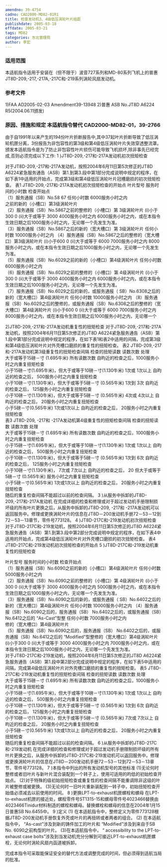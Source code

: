 ```yaml
---
amendno: 39-4754
cadno: CAD2000-MD82-01R1
title: 检查发动机3、4级低压涡轮叶片扭距
publishdate: 2005-03-18
effdate: 2005-03-21
tags: MD82
categories: 东北管理局
author: 李宏
---
```


### 适用范围 
本适航指令适用于安装在（但不限于）波音727系列和MD-80系列飞机上的普惠JT8D-209,-217,-217A,-217C和-219系列涡轮风扇发动机。

### 参考文件
1)FAA AD2005-02-03 Amendment39-13948 
2)普惠 
ASB No.JT8D A6224 R5(2004.06.11颁发)

### 原因、措施和规定 本适航指令替代 CAD2000-MD82-01，39-2766
由于自1991年以来产生的194份叶片折断报告中,其中37起叶片折断导致了低压涡轮机匣分离，3份报告为非包容性的第3级和第4级低压涡轮叶片失效穿透整流罩。颁发本适航指令是为了防止非包容性叶片损伤可能导致飞机损坏,除非事先已经完成,否则必须完成以下工作: 
1
)JT8D-209,-217和-217A发动机初次扭矩检查

对于JT8D-209,-217和-217A发动机，按照2004年6月11日第5次修正的JT8D A6224紧急服务通告（ASB）第1.到第3.段中第1部分完成说明中规定的程序，在如下表1中适用的开始点，完成第3级和第4级低压涡轮叶片冠槽磨损的初次扭矩检查。 表1 JT8D-209,-217和-217A发动机初次扭矩检查的开始点
叶片型号 服务时间的小时数 检查开始点  
（1）服务通报（SB）No.58 67 任何小时数  6000服务小时之内  
之前的新的（小槽口）第3级涡轮叶片  
（2）服务通报（SB）No.5867之前的整修的（小槽口）第 3级涡轮叶片  (i)小于300 0  (ii)大于或等于 3000 4000服务小时之内  6000服务小时之内，或在本指令生效日期之后1000服务小时之内，无论哪一个先发生为准。  
（3）服务通报（SB）No.5867之后的新的（宽大槽口）第 3级涡轮叶片  任何小时数  10000服务小时之内 
（4）服务通报（SB）No.5867之后的整修的（宽大槽口）第3级涡轮叶片  (i)小于600 0  (ii)大于或等于 6000 7000服务小时之内  8000服务小时之内，或在本指令生效日期之后1000服务小时之内，无论哪一个先发生为准。  
（5）服务通报（SB）No.6029之前的新的（小槽口）第4级涡轮叶片  任何小时数  6000服务小时之内  
（6）服务通报（SB）No.6029之前的整修的（小槽口）第 4级涡轮叶片  (i)小于300 0  (ii)大于或等于 3000 4000服务小时之内  6000服务小时之内，或在本指令生效日期之后1000服务小时之内，无论哪一个先发生为准。  
（7）服务通报（SB）No.6029之后的新的，或服务通报（ SB）No.6308之后的新的（宽大槽口）第4级涡轮叶片 任何小时数  10000服务小时之内 
（8）服务通报（SB）No.6029之后的整修的，或服务通报（SB）No.6308之后的整修的（宽大槽口）第4级涡轮叶片  (i)小于600 0  (ii)大于或等于 6000 7000服务小时之内  8000服务小时之内，或在本指令生效日期之后1000服务小时之内，无论哪一个 

2)JT8D-209,-217和-217A发动机重复性的扭矩检查
对于JT8D-209,-217和-217A发动机，按照2004年6月11日第5次修正的JT8D A6224紧急服务通告（ASB）第1.段中第1部分完成说明中规定的程序，在如下表1和表2中适用的间隔，完成第3级和第4级低压涡轮叶片对外壳槽口磨损的重复性的扭矩检查。 表2 JT8D-209,-217和-217A发动机第3级重复性的扭矩检查间隔 
检查的扭矩读数  读数次数  处理  
大于或等于15磅－寸 (1.695牛米)  所有读数次数  自昀近的检查之后，1000服务小时之内重复扭矩检查  
小于15磅－寸(1.695牛米)，但大于或等于10磅－寸(1.130牛米) 1次或 1次以上  自昀近的检查之后， 500服务小时之内重复扭矩检查  
小于10磅－寸(1.130牛米)，但大于或等于5磅－寸 (0.565牛米)  1次到 3次  自昀近的检查之后， 125服务小时之内重复扭矩检查  
小于10磅－寸(1.130牛米)，但大于或等于5磅－寸 (0.565牛米)  4次或 4次以上  自昀近的检查之后， 20服务小时之内重复扭矩检查  
小于5磅－寸(0.565牛米)  1次或1次以上  自昀近的检查之后， 20服务小时之内重复扭矩检查  
表3 JT8D-209, -217和 -217A发动机第4级重复性的扭矩检查间隔 
检查的扭矩读数  读数次数  处理  
大于或等于15磅－寸 (1.695牛米)  所有读数次数  自昀近的检查之后，1000服务小时之内重复扭矩检查  
小于15磅－寸(1.695牛米)，但大于或等于10磅－寸(1.130牛米) 1次或 1次以上  自昀近的检查之后， 500服务小时之内重复扭矩检查  
小于10磅－寸(1.130牛米)，但大于或等于5磅－寸 (0.565牛米)  1次到 6次  自昀近的检查之后， 125服务小时之内重复扭矩检查  
小于10磅－寸(1.130牛米)， 7次或 7次以上  自昀近的检查之后， 20 
但大于或等于5磅－寸 (0.565牛米)  服务小时之内重复扭矩检查  
小于5磅－寸(0.565牛米)  1次或1次以上  自昀近的检查之后， 20服务小时之内重复扭矩检查  
    随后的重复检查间隔不能超过以前的检查间隔。 
3
)从服务中拆卸的JT8D-209,-217和-217A发动机
在完成详细的检查和修理或对于超过发动机手册限制损坏级的所有叶片更换之后，从服务中拆卸的JT8D-209, -217和 -217A发动机可以返回服务中。修理或更换涡轮叶片的信息在JT8D－200发动机手册72－53－12到72－53－13章节，零件号773128。 
4
)JT8D-217C和-219发动机初次扭矩检查
对于JT8D-217C和-219发动机，按照2004年6月11日第5次修正的JT8D A6224紧急服务通告（ASB）第1.到第3.段中第2部分完成说明中规定的程序，在如下表4中适用的开始点，完成第4级低压涡轮叶片对外壳槽口磨损的初次扭矩检查。 表4 JT8D-217C和-219发动机初次扭矩检查的开始点 
5
)JT8D-217C和-219发动机重复性的扭矩检查

叶片型号 服务时间的小时数  检查开始点  
（1）服务通报（SB）No.6090之前的新的（小槽口）第4级涡轮叶片  任何小时数  5000服务小时之内  
（2）服务通报（SB）No.6090之前的整修的（小槽口）第 4级涡轮叶片  (i)小于300 0  (ii)大于或等于 3000 4000服务小时之内  5000服务小时之内，或在本指令生效日期之后1000服务小时之内，无论哪一个先发生为准。  
（3）服务通报（SB）No.6090之后的新的，或服务通报（ SB）No.6402之后的新的（宽大槽口）第4级涡轮叶片 任何小时数  10000服务小时之内 
（4）服务通报（SB）No.6090之后的，服务通报（SB） No.6402之后的，或服务通报（SB）No.6412之后的 “As-Cast”型整 任何小时数  7000服务小时之内  
修的（宽大槽口）第4级涡轮叶片  
（5）服务通报（SB）No.6090之后的，服务通报（SB） No.6402之后的，或服务通报（SB）No.6412之后的 “Modified”型整修的（宽大槽口）第4级涡轮叶片  (i)小于300 0  (ii)大于或等于 3000 4000服务小时之内  7000服务小时之内，或在本指令生效日期之后1000服务小时之内，无论哪一个先发生为准。  
对于JT8D-217C和-219发动机，按照2004年6月11日第5次修正的JT8D A6224紧急服务通告（ASB）第1.段中第2部分完成说明中规定的程序，在如下表5中适用的间隔，完成第4级低压涡轮叶片对外壳槽口磨损的重复性的扭矩检查。 表5 JT8D-217C和-219发动机重复性的扭矩检查间隔 
检查的扭矩读数  读数次数  处理  
大于或等于15磅－寸 (1.695牛米)  所有读数次数  自昀近的检查之后，1000服务小时之内重复扭矩检查  
小于15磅－寸(1.695牛米)，但大于或等于10磅－寸(1.130牛米) 1次或 1次以上  自昀近的检查之后， 500服务小时之内重复扭矩检查  
小于10磅－寸(1.130牛米)，但大于或等于5磅－寸 (0.565牛米)  1次到 6次  自昀近的检查之后， 125服务小时之内重复扭矩检查  
小于10磅－寸(1.130牛米)，但大于或等于5磅－寸 (0.565牛米)  7次或 7次以上  自昀近的检查之后， 20服务小时之内重复扭矩检查  
小于5磅－寸(0.565牛米)  1次或1次以上  自昀近的检查之后， 20服务小时之内重复扭矩检查  
    随后的重复检查间隔不能超过以前的检查间隔。 
6
)从服务中拆卸的JT8D-217C和-219发动机
在完成详细的检查和修理或对于超过发动机手册限制损坏级的所有叶片更换之后，从服务中拆卸的JT8D-217C和-219发动机可以返回服务中。修理或更换涡轮叶片的信息在JT8D－200发动机手册72－53－12到72－53－13章节，零件号773128。 
7
)本指令中列出的所有发动机型号的其他标准
 (1)无论何时整修或者旧叶片与新叶片混合装配到一个转子上，使用可适用的昀低的初始检查开始点。 
 (2)对于特殊的级初始扭矩检查或重复性的检查间隔不能重调除非这级的叶片被整修或被更换。 
 (3)无论何时一旧叶片重新装配到一转子中，初始扭矩检查开始值必须减去以前使用的时间。 
8
)更换LPT-to-exhaust机匣螺栓和螺母 
    在LPT-to-exhaust机匣的接近处，螺栓零件号ST1315-15和螺母零件号4023466替换由 4023466Tinidur材料制造的螺栓和螺母。替换螺栓和螺母的信息在2004年1月15日普惠SB No.6455中。 
9
)定义
(1)
在本适航指令中，整修定义为零件773128根据JT8D-200发动机手册恢复外壳或叶片的再扭转或者两者的组合。 
(2)
在本适航指令中， “As-cast”涉及到新的铸件加工的叶片和 “Modified”涉及到来自于SB No. 6090之前构型的叶片。 
 (3)在本适航指令中， “ accessibility to the LPT-to-exhaust case bolts”涉及到当发动机充分分解到可接近LPT-to-exhaust机匣螺栓，无论何时涡轮风扇内函道被拆卸。 

完成本指令可采取能保证安全的替代方法或调整完成的时间，但必须得到适航当局的批准。
